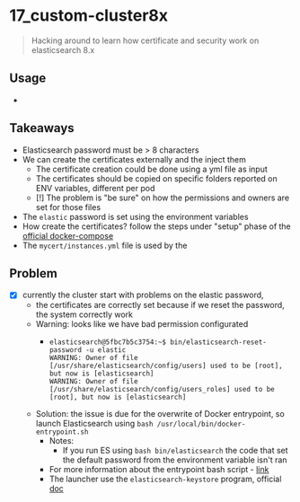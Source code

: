 # 17_custom-cluster8x
> Hacking around to learn how certificate and security work on elasticsearch 8.x

## Usage
- 

## Takeaways
- Elasticsearch password must be > 8 characters
- We can create the certificates externally and the inject them
  - The certificate creation could be done using a yml file as input
  - The certificates should be copied on specific folders reported on ENV variables, different per pod
  - [!] The problem is "be sure" on how the permissions and owners are set for those files
- The `elastic` password is set using the environment variables
- How create the certificates? follow the steps under "setup" phase of the [official docker-compose](https://www.elastic.co/guide/en/elasticsearch/reference/current/docker.html#_prepare_the_environment)
- The `mycert/instances.yml` file is used by the 

## Problem
- [x] currently the cluster start with problems on the elastic password,
    - the certificates are correctly set because if we reset the password, the system correctly work
    - Warning: looks like we have bad permission configurated
      - ```
        elasticsearch@5fbc7b5c3754:~$ bin/elasticsearch-reset-password -u elastic
        WARNING: Owner of file [/usr/share/elasticsearch/config/users] used to be [root], but now is [elasticsearch]
        WARNING: Owner of file [/usr/share/elasticsearch/config/users_roles] used to be [root], but now is [elasticsearch]
        ```
  - Solution: the issue is due for the overwrite of Docker entrypoint, so launch Elasticsearch using `bash /usr/local/bin/docker-entrypoint.sh`
    - Notes:
      - If you run ES using `bash bin/elasticsearch` the code that set the default password from the environment variable isn't ran
    - For more information about the entrypoint bash script - [link](https://github.com/elastic/dockerfiles/blob/13fa45ddac4581d19f9276a0f194c6618e7934c6/elasticsearch/bin/docker-entrypoint.sh#L42)
    - The launcher use the `elasticsearch-keystore` program, official [doc](https://www.elastic.co/guide/en/elasticsearch/reference/current/elasticsearch-keystore.html)
  
